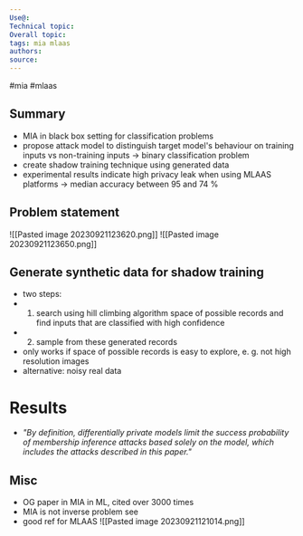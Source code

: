 ```yaml
---
Use@: 
Technical topic: 
Overall topic: 
tags: mia mlaas
authors: 
source:
---
```

#mia #mlaas
## Summary
- MIA in black box setting for classification problems
- propose attack model to distinguish target model's behaviour on training inputs vs non-training inputs -> binary classification problem
- create shadow training technique using generated data
- experimental results indicate high privacy leak when using MLAAS platforms -> median accuracy between 95 and 74 %

## Problem statement
![[Pasted image 20230921123620.png]]
![[Pasted image 20230921123650.png]]

## Generate synthetic data for shadow training
- two steps:
- 1. search using hill climbing algorithm space of possible records and find inputs that are classified with high confidence
- 2. sample from these generated records
- only works if space of possible records is easy to explore, e. g. not high resolution images
- alternative: noisy real data

# Results
- *"By definition, differentially private models limit the success probability of membership
inference attacks based solely on the model, which includes the attacks described in this paper."*
## Misc
- OG paper in MIA in ML, cited over 3000 times
- MIA is not inverse problem see 
- good ref for MLAAS 
![[Pasted image 20230921121014.png]]